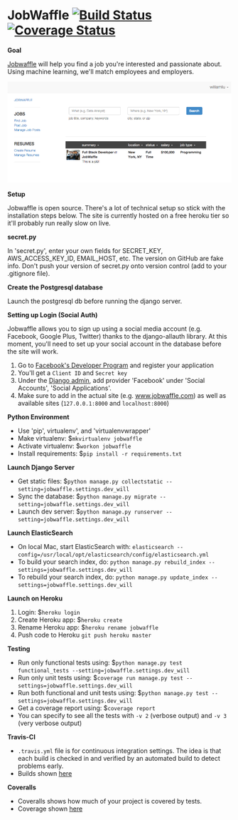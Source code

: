 JobWaffle  [![Build Status](https://travis-ci.org/WilliamQLiu/job-waffle.svg?branch=master)](https://travis-ci.org/WilliamQLiu/job-waffle)  [![Coverage Status](https://coveralls.io/repos/WilliamQLiu/job-waffle/badge.svg?branch=master)](https://coveralls.io/r/WilliamQLiu/job-waffle?branch=master)
======

**Goal**

[Jobwaffle](https://www.jobwaffle.com) will help you find a job you're interested and passionate about.  Using machine learning, we'll match employees and employers.

![Prototype](https://github.com/WilliamQLiu/job-waffle/blob/master/docs/search.png "Prototype")

**Setup**

Jobwaffle is open source.  There's a lot of technical setup so stick with the installation steps below.  The site is currently hosted on a free heroku tier so it'll probably run really slow on live.


**secret.py**

In 'secret.py', enter your own fields for SECRET_KEY, AWS_ACCESS_KEY_ID, EMAIL_HOST, etc.  The version on GitHub are fake info.  Don't push your version of secret.py onto version control (add to your .gitignore file).


**Create the Postgresql database**

Launch the postgresql db before running the django server.


**Setting up Login (Social Auth)**

Jobwaffle allows you to sign up using a social media account (e.g. Facebook, Google Plus, Twitter) thanks to the django-allauth library.  At this moment, you'll need to set up your social account in the database before the site will work.

1. Go to [Facebook's Developer Program](https://developers.facebook.com/apps/) and register your application
2. You'll get a `Client ID` and `Secret key`
3. Under the [Django admin](http://localhost:8000/admin/socialaccount/socialapp/add/), add provider 'Facebook' under 'Social Accounts', 'Social Applications'.
4. Make sure to add in the actual site (e.g. www.jobwaffle.com) as well as available sites (`127.0.0.1:8000` and `localhost:8000`)


**Python Environment**

*  Use 'pip', virtualenv', and 'virtualenvwrapper'
*  Make virtualenv: $`mkvirtualenv jobwaffle`
*  Activate virtualenv: $`workon jobwaffle`
*  Install requirements: $`pip install -r requirements.txt`


**Launch Django Server**

*  Get static files: $`python manage.py collectstatic --setting=jobwaffle.settings.dev_will`
*  Sync the database: $`python manage.py migrate --setting=jobwaffle.settings.dev_will`
*  Launch dev server: $`python manage.py runserver --setting=jobwaffle.settings.dev_will`


**Launch ElasticSearch**

*  On local Mac, start ElasticSearch with: `elasticsearch --config=/usr/local/opt/elasticsearch/config/elasticsearch.yml`
*  To build your search index, do: `python manage.py rebuild_index --settings=jobwaffle.settings.dev_will`
*  To rebuild your search index, do: `python manage.py update_index --settings=jobwaffle.settings.dev_will`


**Launch on Heroku**

1. Login: $`heroku login`
2. Create Heroku app: $`heroku create`
3. Rename Heroku app: $`heroku rename jobwaffle`
4. Push code to Heroku `git push heroku master`


**Testing**

* Run only functional tests using: $`python manage.py test functional_tests --setting=jobwaffle.settings.dev_will`
* Run only unit tests using: $`coverage run manage.py test --settings=jobwaffle.settings.dev_will`
* Run both functional and unit tests using: $`python manage.py test --settings=jobwaffle.settings.dev_will`
* Get a coverage report using: $`coverage report`
* You can specify to see all the tests with `-v 2` (verbose output) and `-v 3` (very verbose output)


**Travis-CI**

*  `.travis.yml` file is for continuous integration settings.  The idea is that each build is checked in and verified by an automated build to detect problems early.  
*  Builds shown [here](https://travis-ci.org/WilliamQLiu/job-waffle)


**Coveralls**

*  Coveralls shows how much of your project is covered by tests.  
*  Coverage shown [here](https://coveralls.io/r/WilliamQLiu/job-waffle)


